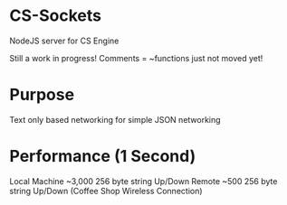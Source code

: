 # CS-Sockets
NodeJS server for CS Engine

Still a work in progress! Comments = ~functions just not moved yet! 

# Purpose 
Text only based networking for simple JSON networking

# Performance (1 Second)
Local Machine ~3,000 256 byte string Up/Down
Remote ~500 256 byte string Up/Down (Coffee Shop Wireless Connection)
